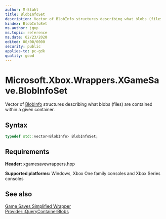 ```yaml
---
author: M-Stahl
title: BlobInfoSet
description: Vector of BlobInfo structures describing what blobs (files) are contained within a given container.
kindex: BlobInfoSet
ms.author: jgup
ms.topic: reference
ms.date: 02/23/2020
edited: 00/00/0000
security: public
applies-to: pc-gdk
quality: good
---
```


# Microsoft.Xbox.Wrappers.XGameSave.BlobInfoSet  

Vector of [BlobInfo](../structs/blobinfo.md) structures describing what blobs (files) are contained within a given container.

## Syntax  
  
```cpp
typedef std::vector<BlobInfo> BlobInfoSet;
```

  
## Requirements  
  
**Header:** xgamesavewrappers.hpp
  
**Supported platforms:** Windows, Xbox One family consoles and Xbox Series consoles  
  
## See also
[Game Saves Simplified Wrapper](../../../../system/overviews/game-save/game-saves-simplified-wrapper.md)  
[Provider::QueryContainerBlobs](../classes/provider/methods/xgamesave_wrapper_provider_querycontainerblobs.md)  